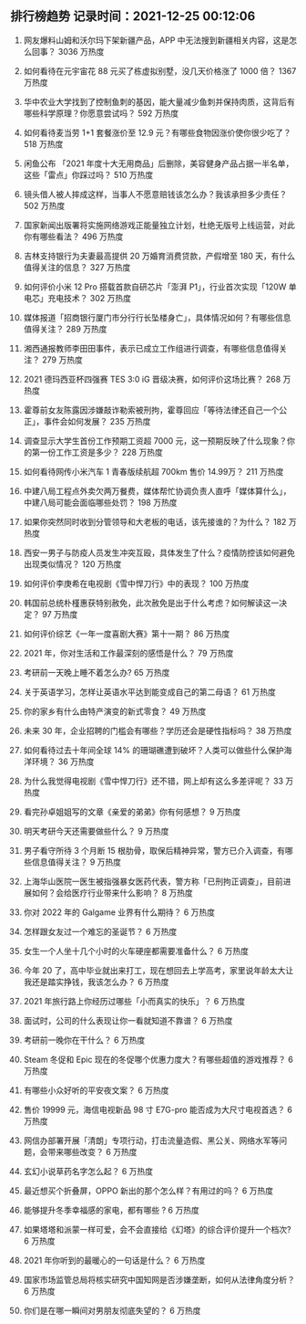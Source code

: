 
## 排行榜趋势 记录时间：2021-12-25 00:12:06
  
  1. 网友爆料山姆和沃尔玛下架新疆产品，APP 中无法搜到新疆相关内容，这是怎么回事？ 3036 万热度
    
  2. 如何看待在元宇宙花 88 元买了栋虚拟别墅，没几天价格涨了 1000 倍？ 1367 万热度
    
  3. 华中农业大学找到了控制鱼刺的基因，能大量减少鱼刺并保持肉质，这背后有哪些科学原理？你愿意尝试吗？ 592 万热度
    
  4. 如何看待麦当劳 1+1 套餐涨价至 12.9 元？有哪些食物因涨价使你很少吃了？ 518 万热度
    
  5. 闲鱼公布 「2021 年度十大无用商品」后删除，美容健身产品占据一半名单，这些「雷点」你踩过吗？ 510 万热度
    
  6. 镜头借人被人摔成这样，当事人不愿意赔钱该怎么办？我该承担多少责任？ 502 万热度
    
  7. 国家新闻出版署将实施网络游戏正能量独立计划，杜绝无版号上线运营，对此你有哪些看法？ 496 万热度
    
  8. 吉林支持银行为夫妻最高提供 20 万婚育消费贷款，产假增至 180 天，有什么值得关注的信息？ 327 万热度
    
  9. 如何评价小米 12 Pro 搭载首款自研芯片「澎湃 P1」，行业首次实现「120W 单电芯」充电技术？ 302 万热度
    
  10. 媒体报道「招商银行厦门市分行行长坠楼身亡」，具体情况如何？有哪些信息值得关注？ 289 万热度
    
  11. 湘西通报教师李田田事件，表示已成立工作组进行调查，有哪些信息值得关注？ 279 万热度
    
  12. 2021 德玛西亚杯四强赛 TES 3:0 iG 晋级决赛，如何评价这场比赛？ 268 万热度
    
  13. 霍尊前女友陈露因涉嫌敲诈勒索被刑拘，霍尊回应「等待法律还自己一个公正」，事件会如何发展？ 235 万热度
    
  14. 调查显示大学生首份工作预期工资超 7000 元，这一预期反映了什么现象？你的第一份工作工资是多少？ 228 万热度
    
  15. 如何看待网传小米汽车 1 青春版续航超 700km 售价 14.99万？ 211 万热度
    
  16. 中建八局工程点外卖欠两万餐费，媒体帮忙协调负责人直呼「媒体算什么」，中建八局可能会面临哪些处罚？ 198 万热度
    
  17. 如果你突然同时收到分管领导和大老板的电话，该先接谁的？为什么？ 182 万热度
    
  18. 西安一男子与防疫人员发生冲突互殴，具体发生了什么？疫情防控该如何避免出现类似情况？ 120 万热度
    
  19. 如何评价李庚希在电视剧《雪中悍刀行》中的表现？ 100 万热度
    
  20. 韩国前总统朴槿惠获特别赦免，此次赦免是出于什么考虑？如何解读这一决定？ 97 万热度
    
  21. 如何评价综艺《一年一度喜剧大赛》第十一期？ 86 万热度
    
  22. 2021 年，你对生活和工作最深刻的感悟是什么？ 79 万热度
    
  23. 考研前一天晚上睡不着怎么办? 65 万热度
    
  24. 关于英语学习，怎样让英语水平达到能变成自己的第二母语？ 61 万热度
    
  25. 你的家乡有什么由特产演变的新式零食？ 49 万热度
    
  26. 未来 30 年，企业招聘的门槛会有哪些？学历还会是硬性指标吗？ 38 万热度
    
  27. 如何看待过去十年间全球 14% 的珊瑚礁遭到破坏？人类可以做些什么保护海洋环境？ 36 万热度
    
  28. 为什么我觉得电视剧《雪中悍刀行》还不错，网上却有这么多差评呢？ 33 万热度
    
  29. 看完孙卓姐姐写的文章《亲爱的弟弟》你有何感想？ 9 万热度
    
  30. 明天考研今天还需要做些什么？ 9 万热度
    
  31. 男子看守所待 3 个月断 15 根肋骨，取保后精神异常，警方已介入调查，有哪些信息值得关注？ 9 万热度
    
  32. 上海华山医院一医生被指强暴女医药代表，警方称「已刑拘正调查」，目前进展如何？会给医疗行业带来什么影响？ 8 万热度
    
  33. 你对 2022 年的 Galgame 业界有什么期待？ 6 万热度
    
  34. 怎样跟女友过一个难忘的圣诞节？ 6 万热度
    
  35. 女生一个人坐十几个小时的火车硬座都需要准备什么？ 6 万热度
    
  36. 今年 20 了，高中毕业就出来打工，现在想回去上学高考，家里说年龄太大让我还是踏实挣钱，我该怎么办？ 6 万热度
    
  37. 2021 年旅行路上你经历过哪些「小而真实的快乐」？ 6 万热度
    
  38. 面试时，公司的什么表现让你一看就知道不靠谱？ 6 万热度
    
  39. 考研前一晚你在干什么？ 6 万热度
    
  40. Steam 冬促和 Epic 现在的冬促哪个优惠力度大？有哪些超值的游戏推荐？ 6 万热度
    
  41. 有哪些小众好听的平安夜文案？ 6 万热度
    
  42. 售价 19999 元，海信电视新品 98 寸 E7G-pro 能否成为大尺寸电视首选？ 6 万热度
    
  43. 网信办部署开展「清朗」专项行动，打击流量造假、黑公关、网络水军等问题，会带来哪些改变？ 6 万热度
    
  44. 玄幻小说草药名字怎么起？ 6 万热度
    
  45. 最近想买个折叠屏，OPPO 新出的那个怎么样？有用过的吗？ 6 万热度
    
  46. 能够提升冬季幸福感的家电，都有哪些 ? 6 万热度
    
  47. 如果塔塔和派蒙一样可爱，会不会直接给《幻塔》的综合评价提升一个档次? 6 万热度
    
  48. 2021 年你听到的最暖心的一句话是什么？ 6 万热度
    
  49. 国家市场监管总局将核实研究中国知网是否涉嫌垄断，如何从法律角度分析？ 6 万热度
    
  50. 你们是在哪一瞬间对男朋友彻底失望的？ 6 万热度
    